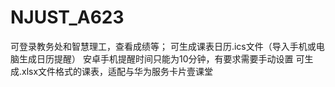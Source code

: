 # NJUST_A623
可登录教务处和智慧理工，查看成绩等；
可生成课表日历.ics文件（导入手机或电脑生成日历提醒）
安卓手机提醒时间只能为10分钟，有要求需要手动设置
可生成.xlsx文件格式的课表，适配与华为服务卡片壹课堂
